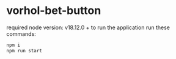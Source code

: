 # vorhol-bet-button
required node version: v18.12.0 +
to run the application run these commands:

```sh
npm i
npm run start
```